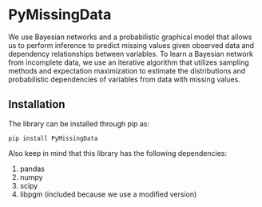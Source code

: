 PyMissingData
================

We use Bayesian networks and a probabilistic graphical model that allows us to perform inference to predict missing values given
observed data and dependency relationships between variables. To learn a Bayesian network from incomplete
data, we use an iterative algorithm that utilizes sampling methods and expectation maximization to estimate the
distributions and probabilistic dependencies of variables from data with missing values.

Installation
------------

The library can be installed through pip as:
 
```linux
pip install PyMissingData
```

Also keep in mind that this library has the following dependencies:
1. pandas
1. numpy
1. scipy
1. libpgm (included because we use a modified version)

